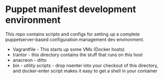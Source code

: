 # Puppet manifest development environment

This repo contains scripts and configs for setting up a complete puppetserver-based configuration management dev environment.

* Vagrantfile - This starts up some VMs (Docker hosts)
* trantor - this directory contains the stuff that runs on this host
* anacreon - ditto
* bin - utility scripts - drop nsenter into your checkout of this directory, and docker-enter script makes it easy to get a shell in your container
